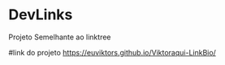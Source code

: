 # DevLinks
Projeto Semelhante ao linktree

#link do projeto
https://euviktors.github.io/Viktoraqui-LinkBio/
